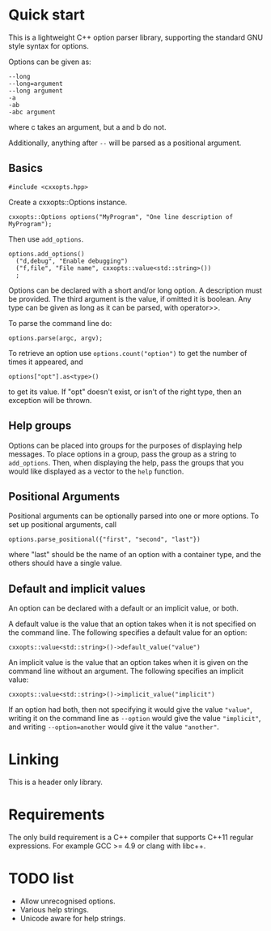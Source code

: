 # Quick start

This is a lightweight C++ option parser library, supporting the standard GNU
style syntax for options.

Options can be given as:

    --long
    --long=argument
    --long argument
    -a
    -ab
    -abc argument

where c takes an argument, but a and b do not.

Additionally, anything after `--` will be parsed as a positional argument.

## Basics

    #include <cxxopts.hpp>

Create a cxxopts::Options instance.

    cxxopts::Options options("MyProgram", "One line description of MyProgram");

Then use `add_options`.

    options.add_options()
      ("d,debug", "Enable debugging")
      ("f,file", "File name", cxxopts::value<std::string>())
      ;

Options can be declared with a short and/or long option. A description must be
provided. The third argument is the value, if omitted it is boolean. Any type
can be given as long as it can be parsed, with operator>>.

To parse the command line do:

    options.parse(argc, argv);

To retrieve an option use `options.count("option")` to get the number of times
it appeared, and

    options["opt"].as<type>()

to get its value. If "opt" doesn't exist, or isn't of the right type, then an
exception will be thrown.

## Help groups

Options can be placed into groups for the purposes of displaying help messages.
To place options in a group, pass the group as a string to `add_options`. Then,
when displaying the help, pass the groups that you would like displayed as a
vector to the `help` function.

## Positional Arguments

Positional arguments can be optionally parsed into one or more options.
To set up positional arguments, call

    options.parse_positional({"first", "second", "last"})

where "last" should be the name of an option with a container type, and the
others should have a single value.

## Default and implicit values

An option can be declared with a default or an implicit value, or both.

A default value is the value that an option takes when it is not specified
on the command line. The following specifies a default value for an option:

    cxxopts::value<std::string>()->default_value("value")

An implicit value is the value that an option takes when it is given on the
command line without an argument. The following specifies an implicit value:

    cxxopts::value<std::string>()->implicit_value("implicit")

If an option had both, then not specifying it would give the value `"value"`,
writing it on the command line as `--option` would give the value `"implicit"`,
and writing `--option=another` would give it the value `"another"`.

# Linking

This is a header only library.

# Requirements

The only build requirement is a C++ compiler that supports C++11 regular
expressions. For example GCC >= 4.9 or clang with libc++.


# TODO list

* Allow unrecognised options.
* Various help strings.
* Unicode aware for help strings.
